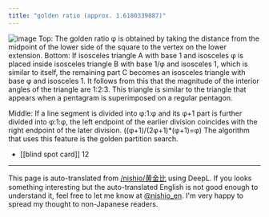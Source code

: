 ```yaml
---
title: "golden ratio (approx. 1.6180339887)"
---
```


![image](https://gyazo.com/7e5d2c3122176fd93f0b31a6aae558fd/thumb/1000)
Top: The golden ratio φ is obtained by taking the distance from the midpoint of the lower side of the square to the vertex on the lower extension.
Bottom: If isosceles triangle A with base 1 and isosceles φ is placed inside isosceles triangle B with base 1/φ and isosceles 1, which is similar to itself, the remaining part C becomes an isosceles triangle with base φ and isosceles 1. It follows from this that the magnitude of the interior angles of the triangle are 1:2:3. This triangle is similar to the triangle that appears when a pentagram is superimposed on a regular pentagon.

Middle: If a line segment is divided into φ:1:φ and its φ+1 part is further divided into φ:1:φ, the left endpoint of the earlier division coincides with the right endpoint of the later division. ((φ+1)/(2φ+1)*(φ+1)=φ) The algorithm that uses this feature is the golden partition search.

- [[blind spot card]]  12


---
This page is auto-translated from [/nishio/黄金比](https://scrapbox.io/nishio/黄金比) using DeepL. If you looks something interesting but the auto-translated English is not good enough to understand it, feel free to let me know at [@nishio_en](https://twitter.com/nishio_en). I'm very happy to spread my thought to non-Japanese readers.